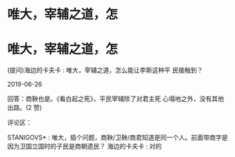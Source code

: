 # 唯大，宰辅之道，怎

# 唯大，宰辅之道，怎

(提问)海边的卡夫卡 : 唯大，宰辅之道，怎么能让李斯这种平 民接触到？

2019-06-26

回答：商鞅也是。《看白起之死》，平民宰辅除了对君主死 心塌地之外，没有其他出路。(2 赞)

评论区：

STANIGOVS* : 唯大，插个问题，商鞅/卫鞅/商君知道是同一个人。前面带商字是因为卫国立国时的子民是商朝遗民？ 海边的卡夫卡 : 对的